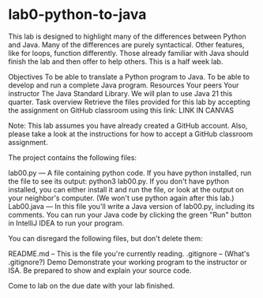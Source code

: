 # lab0-python-to-java
This lab is designed to highlight many of the differences between Python and Java. Many of the differences are purely syntactical. Other features, like for loops, function differently. Those already familiar with Java should finish the lab and then offer to help others. This is a half week lab.

Objectives
To be able to translate a Python program to Java.
To be able to develop and run a complete Java program.
Resources
Your peers
Your instructor
The Java Standard Library. We will plan to use Java 21 this quarter.
Task overview
Retrieve the files provided for this lab by accepting the assignment on GitHub classroom using this link: LINK IN CANVAS

Note: This lab assumes you have already created a GitHub account. Also, please take a look at the instructions for how to accept a GitHub classroom assignment.

The project contains the following files:

lab00.py — A file containing python code. If you have python installed, run the file to see its output: python3 lab00.py. If you don't have python installed, you can either install it and run the file, or look at the output on your neighbor's computer. (We won't use python again after this lab.)
Lab00.java — In this file you'll write a Java version of lab00.py, including its comments.
You can run your Java code by clicking the green "Run" button in IntelliJ IDEA to run your program.

You can disregard the following files, but don't delete them:

README.md – This is the file you're currently reading.
.gitignore – (What's .gitignore?)
Demo
Demonstrate your working program to the instructor or ISA. Be prepared to show and explain your source code.

Come to lab on the due date with your lab finished.
